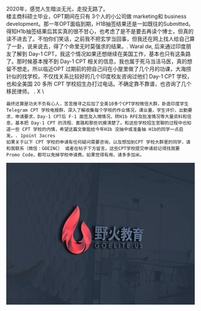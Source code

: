 2020年，感觉人生暗淡无光，走投无路了。\
楼主商科硕士毕业，OPT期间在只有 3个人的小公司做 marketing和 business development。那一年OPT面临到期，H1B抽签结果还是一如既往的Submitted。得知H1b抽签结果后其实真的很不甘心，也考虑了是不是要去再读个博士，但真的读不进去了。不怕你们笑话，之前我不把玄学当回事，但我还在网上找人给自己算了一卦，说来说去，得了个命里无时莫强求的结果。. Waral dи,
后来通过印度朋友了解到 Day-1 CPT，我这个情况如果还想继续在美国工作，基本也只有这条路了。那时候基本搜不到 Day-1 CPT 相关的信息，我也属于死马当活马医，真的想留不想走。所以临近OPT 过期前的把自己闷在小屋里做了几个月的功课，大海捞针似的找学校，不仅找关系比较好的几个印度校友咨询过他们 Day-1 CPT 学校，也和全美国 20 多所 CPT 学校招生办打过电话。不确定靠不靠谱，也咨询了几个移民律师。
. Χ \
```
最终还算是功夫不负有心人，苦苦搜寻之后加了全美10多个CPT学校微信大群，卧底印度学生 Telegram CPT 学校电报群，深入了解收集每个学校的作业情况，课业量，学生评价，出勤要求，申请要求，Day-1 CPT后 F-1 面签及入境情况，转H1b RFE及批准情况等大量资料和信息，基本把 Day-1 CPT 的流程、套路和那些坑摸清楚了。和这些学校招生官聊的过程中也知道一些 CPT 学校的内情，希望这篇文章能给今年H1b 没抽中或准备抽 H1b的同学一点启发。. 1point 3acres
如果关于以下 CPT 学校的申请有任何疑问需要咨询，以及想加到CPT 学校大群里的同学，请和我联系（微信：GOEINC） 或者在帖子下方留言。这些CPT学校提交申请前记得找我要 Promo Code，都可以免掉学校申请费。如果觉得有用，请多多加米。
```
![logo](images/111.jpeg?raw=true "Optional Title")

